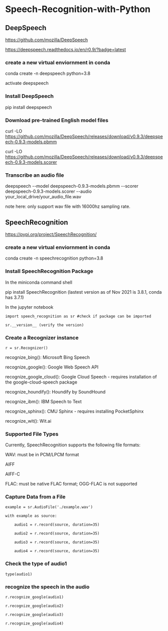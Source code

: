 # Speech-Recognition-with-Python

## DeepSpeech

https://github.com/mozilla/DeepSpeech

https://deepspeech.readthedocs.io/en/r0.9/?badge=latest

### create a new virtual enviornment in conda
conda create -n deepspeech python=3.8

activate deepspeech

### Install DeepSpeech
pip install deepspeech

### Download pre-trained English model files
curl -LO https://github.com/mozilla/DeepSpeech/releases/download/v0.9.3/deepspeech-0.9.3-models.pbmm

curl -LO https://github.com/mozilla/DeepSpeech/releases/download/v0.9.3/deepspeech-0.9.3-models.scorer

### Transcribe an audio file
deepspeech --model deepspeech-0.9.3-models.pbmm --scorer deepspeech-0.9.3-models.scorer --audio your_local_drive/your_audio_file.wav

note here: only support wav file with 16000hz sampling rate.

## SpeechRecognition

https://pypi.org/project/SpeechRecognition/

### create a new virtual enviornment in conda
conda create -n speechrecognition python=3.8

### Install SpeechRecognition Package
In the miniconda command shell

pip install SpeechRecognition (lastest version as of Nov 2021 is 3.8.1, conda has 3.7.1) 

In the jupyter notebook

    import speech_recognition as sr #check if package can be imported

    sr.__version__ (verify the version)

### Create a Recognizer instance
    r = sr.Recognizer()

recognize_bing(): Microsoft Bing Speech

recognize_google(): Google Web Speech API

recognize_google_cloud(): Google Cloud Speech - requires installation of the google-cloud-speech package

recognize_houndify(): Houndify by SoundHound

recognize_ibm(): IBM Speech to Text

recognize_sphinx(): CMU Sphinx - requires installing PocketSphinx

recognize_wit(): Wit.ai

### Supported File Types
Currently, SpeechRecognition supports the following file formats:

WAV: must be in PCM/LPCM format

AIFF

AIFF-C

FLAC: must be native FLAC format; OGG-FLAC is not supported

### Capture Data from a File
    example = sr.AudioFile('./example.wav')

    with example as source:

        audio1 = r.record(source, duration=35)

        audio2 = r.record(source, duration=35)

        audio3 = r.record(source, duration=35)

        audio4 = r.record(source, duration=35)

### Check the type of audio1
    type(audio1)

### recognize the speech in the audio
    r.recognize_google(audio1)

    r.recognize_google(audio2)

    r.recognize_google(audio3)

    r.recognize_google(audio4)






